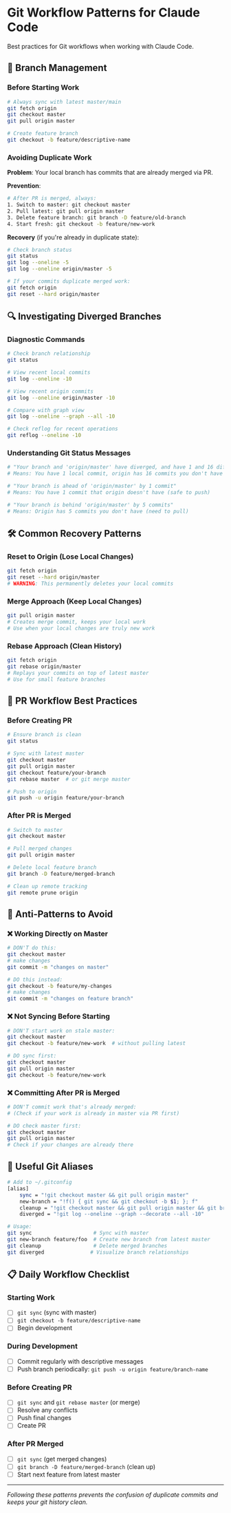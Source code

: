 # Git Workflow Patterns for Claude Code

Best practices for Git workflows when working with Claude Code.

## 🚨 Branch Management

### Before Starting Work
```bash
# Always sync with latest master/main
git fetch origin
git checkout master
git pull origin master

# Create feature branch
git checkout -b feature/descriptive-name
```

### Avoiding Duplicate Work
**Problem**: Your local branch has commits that are already merged via PR.

**Prevention**:
```bash
# After PR is merged, always:
1. Switch to master: git checkout master
2. Pull latest: git pull origin master
3. Delete feature branch: git branch -D feature/old-branch
4. Start fresh: git checkout -b feature/new-work
```

**Recovery** (if you're already in duplicate state):
```bash
# Check branch status
git status
git log --oneline -5
git log --oneline origin/master -5

# If your commits duplicate merged work:
git fetch origin
git reset --hard origin/master
```

## 🔍 Investigating Diverged Branches

### Diagnostic Commands
```bash
# Check branch relationship
git status

# View recent local commits
git log --oneline -10

# View recent origin commits
git log --oneline origin/master -10

# Compare with graph view
git log --oneline --graph --all -10

# Check reflog for recent operations
git reflog --oneline -10
```

### Understanding Git Status Messages
```bash
# "Your branch and 'origin/master' have diverged, and have 1 and 16 different commits"
# Means: You have 1 local commit, origin has 16 commits you don't have

# "Your branch is ahead of 'origin/master' by 1 commit"
# Means: You have 1 commit that origin doesn't have (safe to push)

# "Your branch is behind 'origin/master' by 5 commits"
# Means: Origin has 5 commits you don't have (need to pull)
```

## 🛠️ Common Recovery Patterns

### Reset to Origin (Lose Local Changes)
```bash
git fetch origin
git reset --hard origin/master
# WARNING: This permanently deletes your local commits
```

### Merge Approach (Keep Local Changes)
```bash
git pull origin master
# Creates merge commit, keeps your local work
# Use when your local changes are truly new work
```

### Rebase Approach (Clean History)
```bash
git fetch origin
git rebase origin/master
# Replays your commits on top of latest master
# Use for small feature branches
```

## 🎯 PR Workflow Best Practices

### Before Creating PR
```bash
# Ensure branch is clean
git status

# Sync with latest master
git checkout master
git pull origin master
git checkout feature/your-branch
git rebase master  # or git merge master

# Push to origin
git push -u origin feature/your-branch
```

### After PR is Merged
```bash
# Switch to master
git checkout master

# Pull merged changes
git pull origin master

# Delete local feature branch
git branch -D feature/merged-branch

# Clean up remote tracking
git remote prune origin
```

## 🚫 Anti-Patterns to Avoid

### ❌ Working Directly on Master
```bash
# DON'T do this:
git checkout master
# make changes
git commit -m "changes on master"

# DO this instead:
git checkout -b feature/my-changes
# make changes
git commit -m "changes on feature branch"
```

### ❌ Not Syncing Before Starting
```bash
# DON'T start work on stale master:
git checkout master
git checkout -b feature/new-work  # without pulling latest

# DO sync first:
git checkout master
git pull origin master
git checkout -b feature/new-work
```

### ❌ Committing After PR is Merged
```bash
# DON'T commit work that's already merged:
# (Check if your work is already in master via PR first)

# DO check master first:
git checkout master
git pull origin master
# Check if your changes are already there
```

## 🔧 Useful Git Aliases

```bash
# Add to ~/.gitconfig
[alias]
    sync = "!git checkout master && git pull origin master"
    new-branch = "!f() { git sync && git checkout -b $1; }; f"
    cleanup = "!git checkout master && git pull origin master && git branch --merged | grep -v master | xargs -n 1 git branch -d"
    diverged = "!git log --oneline --graph --decorate --all -10"

# Usage:
git sync                    # Sync with master
git new-branch feature/foo  # Create new branch from latest master
git cleanup                 # Delete merged branches
git diverged               # Visualize branch relationships
```

## 📋 Daily Workflow Checklist

### Starting Work
- [ ] `git sync` (sync with master)
- [ ] `git checkout -b feature/descriptive-name`
- [ ] Begin development

### During Development
- [ ] Commit regularly with descriptive messages
- [ ] Push branch periodically: `git push -u origin feature/branch-name`

### Before Creating PR
- [ ] `git sync` and `git rebase master` (or merge)
- [ ] Resolve any conflicts
- [ ] Push final changes
- [ ] Create PR

### After PR Merged
- [ ] `git sync` (get merged changes)
- [ ] `git branch -D feature/merged-branch` (clean up)
- [ ] Start next feature from latest master

---

*Following these patterns prevents the confusion of duplicate commits and keeps your git history clean.*